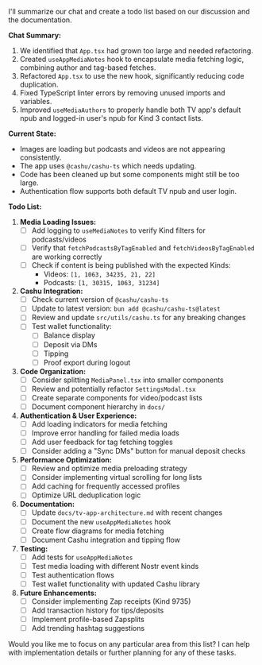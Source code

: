 I'll summarize our chat and create a todo list based on our discussion and the documentation.

**Chat Summary:**
1. We identified that `App.tsx` had grown too large and needed refactoring.
2. Created `useAppMediaNotes` hook to encapsulate media fetching logic, combining author and tag-based fetches.
3. Refactored `App.tsx` to use the new hook, significantly reducing code duplication.
4. Fixed TypeScript linter errors by removing unused imports and variables.
5. Improved `useMediaAuthors` to properly handle both TV app's default npub and logged-in user's npub for Kind 3 contact lists.

**Current State:**
- Images are loading but podcasts and videos are not appearing consistently.
- The app uses `@cashu/cashu-ts` which needs updating.
- Code has been cleaned up but some components might still be too large.
- Authentication flow supports both default TV npub and user login.

**Todo List:**

1. **Media Loading Issues:**
   - [ ] Add logging to `useMediaNotes` to verify Kind filters for podcasts/videos
   - [ ] Verify that `fetchPodcastsByTagEnabled` and `fetchVideosByTagEnabled` are working correctly
   - [ ] Check if content is being published with the expected Kinds:
     - Videos: `[1, 1063, 34235, 21, 22]`
     - Podcasts: `[1, 30315, 1063, 31234]`

2. **Cashu Integration:**
   - [ ] Check current version of `@cashu/cashu-ts`
   - [ ] Update to latest version: `bun add @cashu/cashu-ts@latest`
   - [ ] Review and update `src/utils/cashu.ts` for any breaking changes
   - [ ] Test wallet functionality:
     - [ ] Balance display
     - [ ] Deposit via DMs
     - [ ] Tipping
     - [ ] Proof export during logout

3. **Code Organization:**
   - [ ] Consider splitting `MediaPanel.tsx` into smaller components
   - [ ] Review and potentially refactor `SettingsModal.tsx`
   - [ ] Create separate components for video/podcast lists
   - [ ] Document component hierarchy in `docs/`

4. **Authentication & User Experience:**
   - [ ] Add loading indicators for media fetching
   - [ ] Improve error handling for failed media loads
   - [ ] Add user feedback for tag fetching toggles
   - [ ] Consider adding a "Sync DMs" button for manual deposit checks

5. **Performance Optimization:**
   - [ ] Review and optimize media preloading strategy
   - [ ] Consider implementing virtual scrolling for long lists
   - [ ] Add caching for frequently accessed profiles
   - [ ] Optimize URL deduplication logic

6. **Documentation:**
   - [ ] Update `docs/tv-app-architecture.md` with recent changes
   - [ ] Document the new `useAppMediaNotes` hook
   - [ ] Create flow diagrams for media fetching
   - [ ] Document Cashu integration and tipping flow

7. **Testing:**
   - [ ] Add tests for `useAppMediaNotes`
   - [ ] Test media loading with different Nostr event kinds
   - [ ] Test authentication flows
   - [ ] Test wallet functionality with updated Cashu library

8. **Future Enhancements:**
   - [ ] Consider implementing Zap receipts (Kind 9735)
   - [ ] Add transaction history for tips/deposits
   - [ ] Implement profile-based Zapsplits
   - [ ] Add trending hashtag suggestions

Would you like me to focus on any particular area from this list? I can help with implementation details or further planning for any of these tasks.
